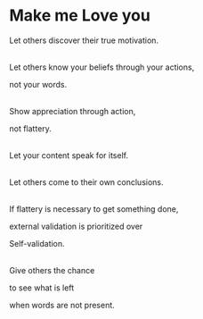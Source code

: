 # Make me Love you

Let others discover their true motivation.
<br><br>

Let others know your beliefs through your actions,

not your words.
<br><br>

Show appreciation through action,

not flattery.
<br><br>

Let your content speak for itself.
<br><br>

Let others come to their own conclusions.
<br><br>

If flattery is necessary to get something done,

external validation is prioritized over

Self-validation.
<br><br>

Give others the chance

to see what is left

when words are not present.

